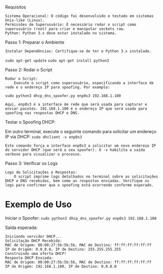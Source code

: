 Requisitos

    Sistema Operacional: O código foi desenvolvido e testado em sistemas Unix-like (Linux).
    Permissões de Superusuário: É necessário rodar o script como superusuário (root) para criar e manipular sockets raw.
    Python: Python 3.x deve estar instalado no sistema.

Passo 1: Preparar o Ambiente

    Instalar Dependências: Certifique-se de ter o Python 3.x instalado.

`sudo apt-get update`
`sudo apt-get install python3`

Passo 2: Rodar o Script

    Rodar o Script:
        Execute o script como superusuário, especificando a interface de rede e o endereço IP para spoofing. Por exemplo:

`sudo python3 dhcp_dns_spoofer.py enp0s3 192.168.1.100`

    Aqui, enp0s3 é a interface de rede que será usada para capturar e enviar pacotes. 192.168.1.100 é o endereço IP que será usado para spoofing nas respostas DHCP e DNS.

Testar o Spoofing DHCP:

Em outro terminal, execute o seguinte comando para solicitar um endereço IP via DHCP:
`sudo dhclient -v enp0s3`

    Este comando força a interface enp0s3 a solicitar um novo endereço IP do servidor DHCP (que será o seu spoofer). O -v habilita a saída verbose para visualizar o processo.

Passo 3: Verificar os Logs

    Logs de Solicitações e Respostas:
        O script imprime logs detalhados no terminal sobre as solicitações DHCP e DNS recebidas, bem como as respostas enviadas. Verifique os logs para confirmar que o spoofing está ocorrendo conforme esperado.

# Exemplo de Uso

Iniciar o Spoofer:
`sudo python3 dhcp_dns_spoofer.py enp0s3 192.168.1.100`

Saída esperada:


    Iniciando servidor DHCP...
    Solicitação DHCP Recebida:
    MAC de Origem: 08:00:27:5b:5b:5b, MAC de Destino: ff:ff:ff:ff:ff:ff
    IP de Origem: 0.0.0.0, IP de Destino: 255.255.255.255
    Construindo uma oferta DHCP!
    Resposta DHCP Enviada:
    MAC de Origem: 08:00:27:5b:5b:5b, MAC de Destino: ff:ff:ff:ff:ff:ff
    IP de Origem: 192.168.1.100, IP de Destino: 0.0.0.0
